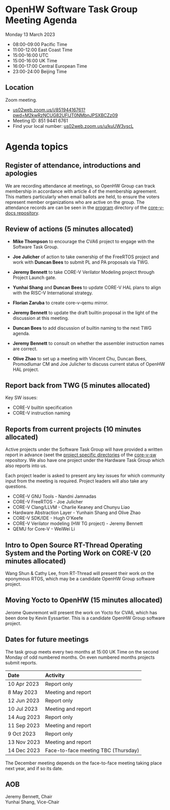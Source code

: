 # OpenHW Software Task Group Meeting Agenda

Monday 13 March 2023

- 08:00-09:00 Pacific Time
- 11:00-12:00 East Coast Time
- 15:00-16:00 UTC
- 15:00-16:00 UK Time
- 16:00-17:00 Central European Time
- 23:00-24:00 Beijing Time

## Location

Zoom meeting.

- [us02web.zoom.us/j/85194416761?pwd=M2kwRzNCUG82UFlJT0NMbnJPSXBCZz09](https://us02web.zoom.us/j/85194416761?pwd=M2kwRzNCUG82UFlJT0NMbnJPSXBCZz09)
- Meeting ID: 851 9441 6761
- Find your local number: [us02web.zoom.us/u/kuUW3yscL](https://us02web.zoom.us/u/kuUW3yscL)

# Agenda topics

## Register of attendance, introductions and apologies

We are recording attendance at meetings, so OpenHW Group can track membership in accordance with article 4 of the membership agreement. This matters particularly when email ballots are held, to ensure the voters represent member organizations who are active on the group. The attendance records are can be seen in the [program](https://github.com/openhwgroup/core-v-docs/tree/master/program) directory of the [core-v-docs repository](https://github.com/openhwgroup/core-v-docs).

## Review of actions (5 minutes allocated)

- **Mike Thompson** to encourage the CVA6 project to engage with the Software Task Group.

- **Joe Julicher** of action to take ownership of the FreeRTOS project and work with **Duncan Bees** to submit PL and PA proposals via TWG.

- **Jeremy Bennett** to take CORE-V Verilator Modeling project through Project Launch gate.

- **Yunhai Shang** and **Duncan Bees** to update CORE-V HAL plans to align with the RISC-V International strategy.

- **Florian Zaruba** to create core-v-qemu mirror.

- **Jeremy Bennett** to update the draft builtin proposal in the light of the discussion at this meeting.

- **Duncan Bees** to add discussion of builtin naming to the next TWG agenda.

- **Jeremy Bennett** to consult on whether the assembler instruction names are correct.

- **Olive Zhao** to set up a meeting with Vincent Chu, Duncan Bees, Promodlumar CM and Joe Julicher to discuss current status of OpenHW HAL project.

## Report back from TWG (5 minutes allocated)

Key SW issues:

- CORE-V builtin specification
- CORE-V instruction naming

## Reports from current projects (10 minutes allocated)

Active projects under the Software Task Group will have provided a written report in advance (seet the [project specific directories](https://github.com/openhwgroup/core-v-sw/blob/master/projects) of the [core-v-sw](https://github.com/openhwgroup/core-v-sw) repository. We also have one project under the Hardware Task Group which also reports into us.

Each project leader is asked to present any key issues for which community input from the meeting is required.  Project leaders will also take any questions.

- CORE-V GNU Tools - Nandni Jamnadas
- CORE-V FreeRTOS - Joe Julicher
- CORE-V Clang/LLVM - Charlie Keaney and Chunyu Liao
- Hardware Abstraction Layer - Yunhain Shang and Olive Zhao
- CORE-V SDK/IDE - Hugh O'Keefe
- CORE-V Verilator modeling (HW TG project) - Jeremy Bennett
- QEMU for Core-V - WeiWei Li

## Intro to Open Source RT-Thread Operating System and the Porting Work on CORE-V (20 minutes allocated)

Wang Shun & Cathy Lee, from RT-Thread will present their work on the eponymous RTOS, which may be a candidate OpenHW Group software project.

## Moving Yocto to OpenHW (15 minutes allocated)

Jerome Quevremont will present the work on Yocto for CVA6, which has been done by Kevin Eyssartier.  This is a candidate OpenHW Group software project.

## Dates for future meetings

The task group meets every two months at 15:00 UK Time on the second Monday of odd numbered months.  On even numbered months projects submit reports.

| Date        | Activity                            |
| :---------- | :---------------------------------- |
| 10 Apr 2023 | Report only                         |
| 8 May 2023  | Meeting and report                  |
| 12 Jun 2023 | Report only                         |
| 10 Jul 2023 | Meeting and report                  |
| 14 Aug 2023 | Report only                         |
| 11 Sep 2023 | Meeting and report                  |
| 9 Oct 2023  | Report only                         |
| 13 Nov 2023 | Meeting and report                  |
| 14 Dec 2023 | Face-to-face meeting TBC (Thursday) |

The December meeting depends on the face-to-face meeting taking place next year, and if so its date.

## AOB



Jeremy Bennett, Chair\
Yunhai Shang, Vice-Chair
